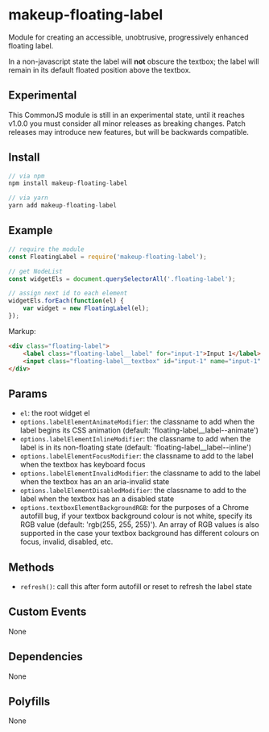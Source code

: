 # makeup-floating-label

Module for creating an accessible, unobtrusive, progressively enhanced floating label.

In a non-javascript state the label will **not** obscure the textbox; the label will remain in its default floated position above the textbox.

## Experimental

This CommonJS module is still in an experimental state, until it reaches v1.0.0 you must consider all minor releases as breaking changes. Patch releases may introduce new features, but will be backwards compatible.

## Install

```js
// via npm
npm install makeup-floating-label

// via yarn
yarn add makeup-floating-label
```

## Example

```js
// require the module
const FloatingLabel = require('makeup-floating-label');

// get NodeList
const widgetEls = document.querySelectorAll('.floating-label');

// assign next id to each element
widgetEls.forEach(function(el) {
    var widget = new FloatingLabel(el);
});
```

Markup:

```html
<div class="floating-label">
    <label class="floating-label__label" for="input-1">Input 1</label>
    <input class="floating-label__textbox" id="input-1" name="input-1" />
</div>
```

## Params

* `el`: the root widget el
* `options.labelElementAnimateModifier`: the classname to add when the label begins its CSS animation (default: 'floating-label__label--animate')
* `options.labelElementInlineModifier`: the classname to add when the label is in its non-floating state (default: 'floating-label__label--inline')
* `options.labelElementFocusModifier`: the classname to add to the label when the textbox has keyboard focus
* `options.labelElementInvalidModifier`: the classname to add to the label when the textbox has an an aria-invalid state
* `options.labelElementDisabledModifier`: the classname to add to the label when the textbox has an a disabled state
* `options.textboxElementBackgroundRGB`: for the purposes of a Chrome autofill bug, if your textbox background colour is not white, specify its RGB value (default: 'rgb(255, 255, 255)'). An array of RGB values is also supported in the case your textbox background has different colours on focus, invalid, disabled, etc.

## Methods

* `refresh()`: call this after form autofill or reset to refresh the label state

## Custom Events        

None

## Dependencies

None

## Polyfills

None
